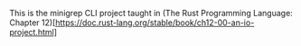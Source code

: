This is the minigrep CLI project taught in (The Rust Programming Language: Chapter 12)[https://doc.rust-lang.org/stable/book/ch12-00-an-io-project.html]
